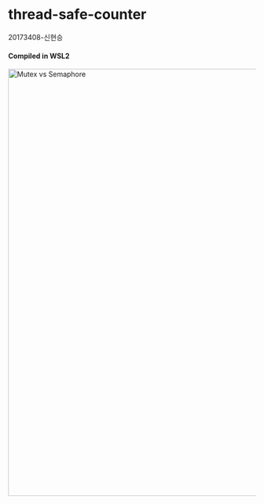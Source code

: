 # thread-safe-counter

20173408-신현승

#### Compiled in WSL2


<img width="869" alt="Mutex vs Semaphore" src="https://user-images.githubusercontent.com/68070637/121775192-15cfd200-cbc1-11eb-9d3b-30cde6e88ddc.PNG">



